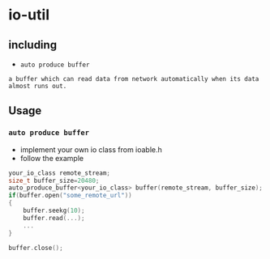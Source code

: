 # io-util

## including

* `auto produce buffer`

```
a buffer which can read data from network automatically when its data almost runs out.
```

## Usage

### `auto produce buffer`

* implement your own io class from ioable.h
* follow the example 

``` cpp
your_io_class remote_stream;
size_t buffer_size=20480;
auto_produce_buffer<your_io_class> buffer(remote_stream, buffer_size);
if(buffer.open("some_remote_url"))
{
    buffer.seekg(10);
    buffer.read(...);
    ...
}

buffer.close();
```
